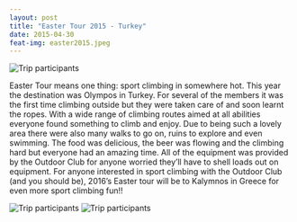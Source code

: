 ```yaml
---
layout: post
title: "Easter Tour 2015 - Turkey"
date: 2015-04-30
feat-img: easter2015.jpeg
---
```


![Trip participants](../../../img/posts/easter2015.jpeg)

Easter Tour means one thing: sport climbing in somewhere hot. This year the destination was Olympos in Turkey. For several of the members it was the first time climbing outside but they were taken care of and soon learnt the ropes. With a wide range of climbing routes aimed at all abilities everyone found something to climb and enjoy. Due to being such a lovely area there were also many walks to go on, ruins to explore and even swimming. The food was delicious, the beer was flowing and the climbing hard but everyone had an amazing time. All of the equipment was provided by the Outdoor Club for anyone worried they’ll have to shell loads out on equipment. For anyone interested in sport climbing with the Outdoor Club (and you should be), 2016’s Easter tour will be to Kalymnos in Greece for even more sport climbing fun!! 

![Trip participants](../../../img/posts/easter2015_1.jpeg)
![Trip participants](../../../img/posts/easter2015_2.jpeg)